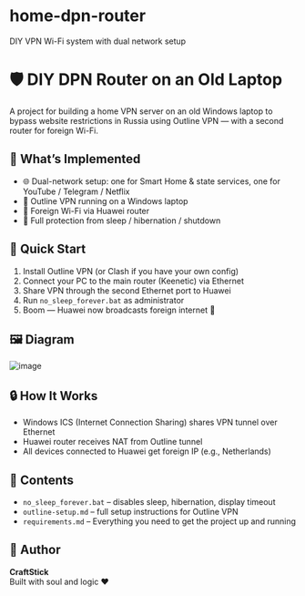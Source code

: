 # home-dpn-router
DIY VPN Wi-Fi system with dual network setup
# 🛡️ DIY DPN Router on an Old Laptop

A project for building a home VPN server on an old Windows laptop to bypass website restrictions in Russia using Outline VPN — with a second router for foreign Wi-Fi.

## 🔧 What’s Implemented

- 🌐 Dual-network setup: one for Smart Home & state services, one for YouTube / Telegram / Netflix
- 🧠 Outline VPN running on a Windows laptop
- 📡 Foreign Wi-Fi via Huawei router
- 🔋 Full protection from sleep / hibernation / shutdown

## 🚀 Quick Start

1. Install Outline VPN (or Clash if you have your own config)
2. Connect your PC to the main router (Keenetic) via Ethernet
3. Share VPN through the second Ethernet port to Huawei
4. Run `no_sleep_forever.bat` as administrator
5. Boom — Huawei now broadcasts foreign internet 🚀

## 🖼 Diagram

![image](https://github.com/user-attachments/assets/35a96786-236e-45b7-924e-6d65679be3fa)

## 🔒 How It Works

- Windows ICS (Internet Connection Sharing) shares VPN tunnel over Ethernet
- Huawei router receives NAT from Outline tunnel
- All devices connected to Huawei get foreign IP (e.g., Netherlands)

## 📁 Contents

- `no_sleep_forever.bat` – disables sleep, hibernation, display timeout
- `outline-setup.md` – full setup instructions for Outline VPN
- `requirements.md` – Everything you need to get the project up and running

## 🧠 Author

**CraftStick**  
Built with soul and logic ❤️
